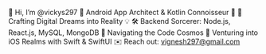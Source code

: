 👋 Hi, I’m @vickys297
🌟 Android App Architect & Kotlin Connoisseur 🚀
🔮 Crafting Digital Dreams into Reality 💡
🛠️ Backend Sorcerer: Node.js, React.js, MySQL, MongoDB
🌌 Navigating the Code Cosmos
📱 Venturing into iOS Realms with Swift & SwiftUI
✉️ Reach out: vignesh297@gmail.com

<!---
vickys297/vickys297 is a ✨ special ✨ repository because its `README.md` (this file) appears on your GitHub profile.
You can click the Preview link to take a look at your changes.
--->
